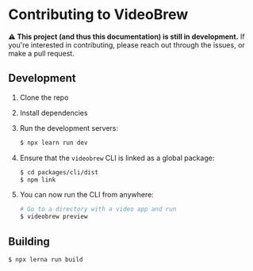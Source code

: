 # Contributing to VideoBrew

**⚠️ This project (and thus this documentation) is still in development.** If you're interested in contributing, please reach out through the issues, or make a pull request.

## Development

1. Clone the repo

2. Install dependencies

3. Run the development servers:
    ```bash
    $ npx learn run dev
    ```

4. Ensure that the `videobrew` CLI is linked as a global package:
    ```bash
    $ cd packages/cli/dist
    $ npm link
    ```

5. You can now run the CLI from anywhere:
    ```bash
    # Go to a directory with a video app and run
    $ videobrew preview
    ```


## Building
```bash
$ npx lerna run build
```